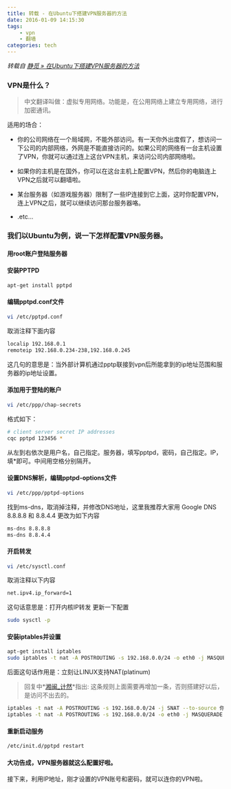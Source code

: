 ```yaml
---
title: 转载 - 在Ubuntu下搭建VPN服务器的方法
date: 2016-01-09 14:15:30
tags:
    - vpn
    - 翻墙
categories: tech
---
```


*转载自 [静觅 » 在Ubuntu下搭建VPN服务器的方法](http://cuiqingcai.com/512.html)*

### VPN是什么？
>中文翻译叫做：虚拟专用网络。功能是，在公用网络上建立专用网络，进行加密通讯。

适用的场合：

- 你的公司网络在一个局域网，不能外部访问。有一天你外出度假了，想访问一下公司的内部网络，外网是不能直接访问的。如果公司的网络有一台主机设置了VPN，你就可以通过连上这台VPN主机，来访问公司内部网络啦。

- 如果你的主机是在国外，你可以在这台主机上配置VPN，然后你的电脑连上VPN之后就可以翻墙啦。

- 某台服务器（如游戏服务器）限制了一些IP连接到它上面，这时你配置VPN，连上VPN之后，就可以继续访问那台服务器咯。

- .etc…

### 我们以Ubuntu为例，说一下怎样配置VPN服务器。

#### 用root账户登陆服务器

#### 安装PPTPD
```sh
apt-get install pptpd
```

#### 编辑pptpd.conf文件
```sh
vi /etc/pptpd.conf
```
取消注释下面内容
```sh
localip 192.168.0.1
remoteip 192.168.0.234-238,192.168.0.245
```
这几句的意思是：当外部计算机通过pptp联接到vpn后所能拿到的ip地址范围和服务器的ip地址设置。

#### 添加用于登陆的账户
```sh
vi /etc/ppp/chap-secrets
```
格式如下：
```sh
# client server secret IP addresses
cqc pptpd 123456 *
```
从左到右依次是用户名，自己指定。服务器，填写pptpd，密码，自己指定。IP，填*即可。中间用空格分别隔开。

#### 设置DNS解析，编辑pptpd-options文件
```sh
vi /etc/ppp/pptpd-options
```
找到ms-dns，取消掉注释，并修改DNS地址，这里我推荐大家用
Google DNS 8.8.8.8 和 8.8.4.4
更改为如下内容
```sh
ms-dns 8.8.8.8
ms-dns 8.8.4.4
```

#### 开启转发
```sh
vi /etc/sysctl.conf
```
取消注释以下内容
```sh
net.ipv4.ip_forward=1
```
这句话意思是：打开内核IP转发
更新一下配置
```sh
sudo sysctl -p
```

#### 安装iptables并设置
```sh
apt-get install iptables
sudo iptables -t nat -A POSTROUTING -s 192.168.0.0/24 -o eth0 -j MASQUERADE
```
后面这句话作用是：立刻让LINUX支持NAT(platinum)
> 回复中*[湘闽_计然](http://weibo.com/hexiangmin)*指出: 这条规则上面需要再增加一条，否则搭建好以后，是访问不出去的。

```sh
iptables -t nat -A POSTROUTING -s 192.168.0.0/24 -j SNAT --to-source 你的公网IP
iptables -t nat -A POSTROUTING -s 192.168.0.0/24 -o eth0 -j MASQUERADE
```

#### 重新启动服务
```sh
/etc/init.d/pptpd restart
```

#### 大功告成，VPN服务器就这么配置好啦。

接下来，利用IP地址，刚才设置的VPN账号和密码，就可以连你的VPN啦。
